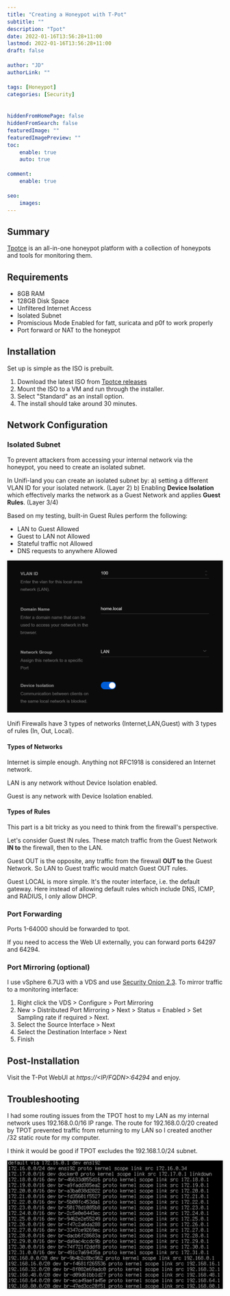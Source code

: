 ```yaml
---
title: "Creating a Honeypot with T-Pot"
subtitle: ""
description: "Tpot"
date: 2022-01-16T13:56:28+11:00
lastmod: 2022-01-16T13:56:28+11:00
draft: false

author: "JD"
authorLink: ""

tags: [Honeypot]
categories: [Security]


hiddenFromHomePage: false
hiddenFromSearch: false
featuredImage: ""
featuredImagePreview: ""
toc:
    enable: true
    auto: true

comment:
    enable: true

seo:
    images:
---
```


## Summary

[Tpotce](https://github.com/telekom-security/tpotce) is an all-in-one honeypot platform with a collection of honeypots and tools for monitoring them.

## Requirements

- 8GB RAM
- 128GB Disk Space
- Unfiltered Internet Access
- Isolated Subnet
- Promiscious Mode Enabled for fatt, suricata and p0f to work properly
- Port forward or NAT to the honeypot

## Installation

Set up is simple as the ISO is prebuilt.

1. Download the latest ISO from [Tpotce releases](https://github.com/telekom-security/tpotce/releases)
2. Mount the ISO to a VM and run through the installer.
3. Select "Standard" as an install option.
4. The install should take around 30 minutes.

## Network Configuration

### Isolated Subnet

To prevent attackers from accessing your internal network via the honeypot, you need to create an isolated subnet.

In Unifi-land you can create an isolated subnet by:
a) setting a different VLAN ID for your isolated network. (Layer 2)
b) Enabling **Device Isolation** which effectively marks the network as a Guest Network and applies **Guest Rules**. (Layer 3/4)

Based on my testing, built-in Guest Rules perform the following:

- LAN to Guest Allowed
- Guest to LAN not Allowed
- Stateful traffic not Allowed
- DNS requests to anywhere Allowed

![Unifi Network Settings](/tpot-network-settings.png)

Unifi Firewalls have 3 types of networks (Internet,LAN,Guest) with 3 types of rules (In, Out, Local).

#### Types of Networks

Internet is simple enough. Anything not RFC1918 is considered an Internet network.

LAN is any network without Device Isolation enabled.

Guest is any network with Device Isolation enabled.

#### Types of Rules

This part is a bit tricky as you need to think from the firewall's perspective.

Let's consider Guest IN rules. These match traffic from the Guest Network **IN to** the firewall, then to the LAN.

Guest OUT is the opposite, any traffic from the firewall **OUT to** the Guest Network. So LAN to Guest traffic would match Guest OUT rules.

Guest LOCAL is more simple. It's the router interface, i.e. the default gateway. Here instead of allowing default rules which include DNS, ICMP, and RADIUS, I only allow DHCP.

### Port Forwarding

Ports 1-64000 should be forwarded to tpot.

If you need to access the Web UI externally, you can forward ports 64297 and 64294.

### Port Mirroring (optional)

I use vSphere 6.7U3 with a VDS and use [Security Onion 2.3](https://securityonionsolutions.com/). To mirror traffic to a monitoring interface:
1. Right click the VDS > Configure > Port Mirroring
2. New > Distributed Port Mirroring > Next > Status = Enabled > Set Sampling rate if required > Next.
3. Select the Source Interface > Next
4. Select the Destination Interface > Next
5. Finish

## Post-Installation

Visit the T-Pot WebUI at *https://<IP/FQDN>:64294* and enjoy.

## Troubleshooting

I had some routing issues from the TPOT host to my LAN as my internal network uses 192.168.0.0/16 IP range. The route for 192.168.0.0/20 created by TPOT prevented traffic from returning to my LAN so I created another /32 static route for my computer.

I think it would be good if TPOT excludes the 192.168.1.0/24 subnet.

![Routing Issue](/tpot-route.png)
